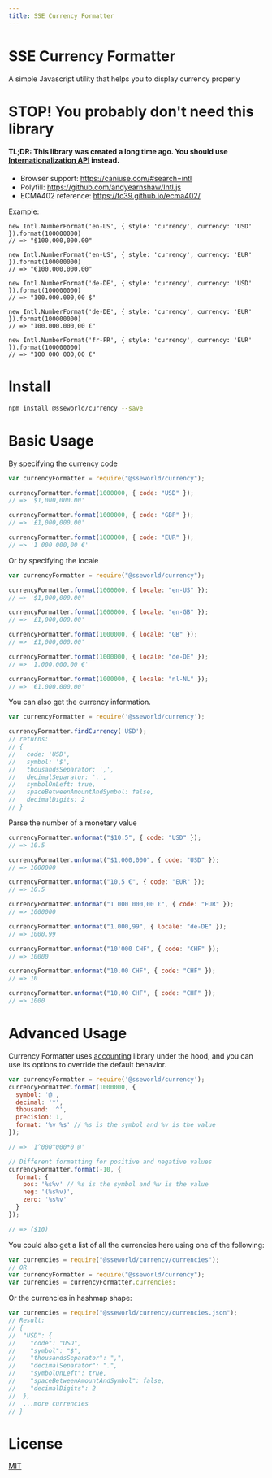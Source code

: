 ```yaml
---
title: SSE Currency Formatter
---
```


# SSE Currency Formatter

A simple Javascript utility that helps you to display currency properly

# STOP! You probably don't need this library

#### TL;DR: This library was created a long time ago. You should use [Internationalization API](https://developer.mozilla.org/en-US/docs/Web/JavaScript/Reference/Global_Objects/NumberFormat) instead.

- Browser support: https://caniuse.com/#search=intl
- Polyfill: https://github.com/andyearnshaw/Intl.js
- ECMA402 reference: https://tc39.github.io/ecma402/

Example:

```JS
new Intl.NumberFormat('en-US', { style: 'currency', currency: 'USD' }).format(100000000)
// => "$100,000,000.00"

new Intl.NumberFormat('en-US', { style: 'currency', currency: 'EUR' }).format(100000000)
// => "€100,000,000.00"

new Intl.NumberFormat('de-DE', { style: 'currency', currency: 'USD' }).format(100000000)
// => "100.000.000,00 $"

new Intl.NumberFormat('de-DE', { style: 'currency', currency: 'EUR' }).format(100000000)
// => "100.000.000,00 €"

new Intl.NumberFormat('fr-FR', { style: 'currency', currency: 'EUR' }).format(100000000)
// => "100 000 000,00 €"
```
# Install

```bash
npm install @sseworld/currency --save
```

# Basic Usage

By specifying the currency code

```js
var currencyFormatter = require("@sseworld/currency");

currencyFormatter.format(1000000, { code: "USD" });
// => '$1,000,000.00'

currencyFormatter.format(1000000, { code: "GBP" });
// => '£1,000,000.00'

currencyFormatter.format(1000000, { code: "EUR" });
// => '1 000 000,00 €'
```

Or by specifying the locale

```js
var currencyFormatter = require("@sseworld/currency");

currencyFormatter.format(1000000, { locale: "en-US" });
// => '$1,000,000.00'

currencyFormatter.format(1000000, { locale: "en-GB" });
// => '£1,000,000.00'

currencyFormatter.format(1000000, { locale: "GB" });
// => '£1,000,000.00'

currencyFormatter.format(1000000, { locale: "de-DE" });
// => '1.000.000,00 €'

currencyFormatter.format(1000000, { locale: "nl-NL" });
// => '€1.000.000,00'
```

You can also get the currency information.

```JAVASCRIPT
var currencyFormatter = require('@sseworld/currency');

currencyFormatter.findCurrency('USD');
// returns:
// {
//   code: 'USD',
//   symbol: '$',
//   thousandsSeparator: ',',
//   decimalSeparator: '.',
//   symbolOnLeft: true,
//   spaceBetweenAmountAndSymbol: false,
//   decimalDigits: 2
// }

```

Parse the number of a monetary value

```js
currencyFormatter.unformat("$10.5", { code: "USD" });
// => 10.5

currencyFormatter.unformat("$1,000,000", { code: "USD" });
// => 1000000

currencyFormatter.unformat("10,5 €", { code: "EUR" });
// => 10.5

currencyFormatter.unformat("1 000 000,00 €", { code: "EUR" });
// => 1000000

currencyFormatter.unformat("1.000,99", { locale: "de-DE" });
// => 1000.99

currencyFormatter.unformat("10'000 CHF", { code: "CHF" });
// => 10000

currencyFormatter.unformat("10.00 CHF", { code: "CHF" });
// => 10

currencyFormatter.unformat("10,00 CHF", { code: "CHF" });
// => 1000
```

# Advanced Usage

Currency Formatter uses [accounting](https://github.com/openexchangerates/accounting.js) library under the hood, and you can use its options to override the default behavior.

```JAVASCRIPT
var currencyFormatter = require('@sseworld/currency');
currencyFormatter.format(1000000, {
  symbol: '@',
  decimal: '*',
  thousand: '^',
  precision: 1,
  format: '%v %s' // %s is the symbol and %v is the value
});

// => '1^000^000*0 @'

// Different formatting for positive and negative values
currencyFormatter.format(-10, {
  format: {
    pos: '%s%v' // %s is the symbol and %v is the value
    neg: '(%s%v)',
    zero: '%s%v'
  }
});

// => ($10)
```

You could also get a list of all the currencies here using one of the following:

```js
var currencies = require("@sseworld/currency/currencies");
// OR
var currencyFormatter = require("@sseworld/currency");
var currencies = currencyFormatter.currencies;
```

Or the currencies in hashmap shape:

```js
var currencies = require("@sseworld/currency/currencies.json");
// Result:
// {
//  "USD": {
//    "code": "USD",
//    "symbol": "$",
//    "thousandsSeparator": ",",
//    "decimalSeparator": ".",
//    "symbolOnLeft": true,
//    "spaceBetweenAmountAndSymbol": false,
//    "decimalDigits": 2
//  },
//  ...more currencies
// }
```

# License

[MIT](https://github.com/sseworld/@sseworld/currency/blob/master/LICENSE)